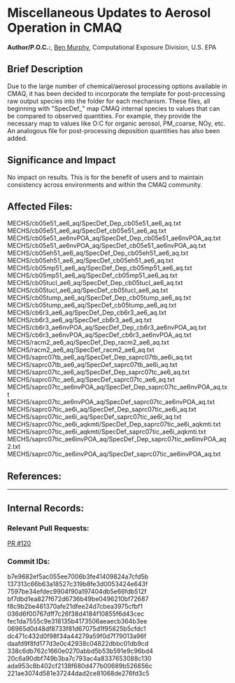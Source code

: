 # Miscellaneous Updates to Aerosol Operation in CMAQ

**Author/P.O.C.:**, [Ben Murphy](mailto:murphy.benjamin@epa.gov), Computational Exposure Division, U.S. EPA

## Brief Description 
  Due to the large number of chemical/aerosol processing options available in CMAQ, it has been decided to incorporate the template for post-processing raw output species into the folder for each mechanism. These files, all beginning with "SpecDef\_" map CMAQ internal species to values that can be compared to observed quantities. For example, they provide the necessary map to values like O:C for organic aerosol, PM_coarse, NOy, etc. An analogous file for post-processing deposition quantities has also been added.

## Significance and Impact

No impact on results. This is for the benefit of users and to maintain consistency across environments and within the CMAQ community.

## Affected Files:
  MECHS/cb05e51_ae6_aq/SpecDef_Dep_cb05e51_ae6_aq.txt  
  MECHS/cb05e51_ae6_aq/SpecDef_cb05e51_ae6_aq.txt  
  MECHS/cb05e51_ae6nvPOA_aq/SpecDef_Dep_cb05e51_ae6nvPOA_aq.txt  
  MECHS/cb05e51_ae6nvPOA_aq/SpecDef_cb05e51_ae6nvPOA_aq.txt  
  MECHS/cb05eh51_ae6_aq/SpecDef_Dep_cb05eh51_ae6_aq.txt  
  MECHS/cb05eh51_ae6_aq/SpecDef_cb05eh51_ae6_aq.txt  
  MECHS/cb05mp51_ae6_aq/SpecDef_Dep_cb05mp51_ae6_aq.txt  
  MECHS/cb05mp51_ae6_aq/SpecDef_cb05mp51_ae6_aq.txt  
  MECHS/cb05tucl_ae6_aq/SpecDef_Dep_cb05tucl_ae6_aq.txt  
  MECHS/cb05tucl_ae6_aq/SpecDef_cb05tucl_ae6_aq.txt  
  MECHS/cb05tump_ae6_aq/SpecDef_Dep_cb05tump_ae6_aq.txt  
  MECHS/cb05tump_ae6_aq/SpecDef_cb05tump_ae6_aq.txt  
  MECHS/cb6r3_ae6_aq/SpecDef_Dep_cb6r3_ae6_aq.txt  
  MECHS/cb6r3_ae6_aq/SpecDef_cb6r3_ae6_aq.txt  
  MECHS/cb6r3_ae6nvPOA_aq/SpecDef_Dep_cb6r3_ae6nvPOA_aq.txt  
  MECHS/cb6r3_ae6nvPOA_aq/SpecDef_cb6r3_ae6nvPOA_aq.txt  
  MECHS/racm2_ae6_aq/SpecDef_Dep_racm2_ae6_aq.txt  
  MECHS/racm2_ae6_aq/SpecDef_racm2_ae6_aq.txt  
  MECHS/saprc07tb_ae6_aq/SpecDef_Dep_saprc07tb_ae6i_aq.txt  
  MECHS/saprc07tb_ae6_aq/SpecDef_saprc07tb_ae6i_aq.txt  
  MECHS/saprc07tc_ae6_aq/SpecDef_Dep_saprc07tc_ae6_aq.txt  
  MECHS/saprc07tc_ae6_aq/SpecDef_saprc07tc_ae6_aq.txt  
  MECHS/saprc07tc_ae6nvPOA_aq/SpecDef_Dep_saprc07tc_ae6nvPOA_aq.txt  
  MECHS/saprc07tc_ae6nvPOA_aq/SpecDef_saprc07tc_ae6nvPOA_aq.txt  
  MECHS/saprc07tic_ae6i_aq/SpecDef_Dep_saprc07tic_ae6i_aq.txt  
  MECHS/saprc07tic_ae6i_aq/SpecDef_saprc07tic_ae6i_aq.txt  
  MECHS/saprc07tic_ae6i_aqkmti/SpecDef_Dep_saprc07tic_ae6i_aqkmti.txt  
  MECHS/saprc07tic_ae6i_aqkmti/SpecDef_saprc07tic_ae6i_aqkmti.txt  
  MECHS/saprc07tic_ae6invPOA_aq/SpecDef_Dep_saprc07tic_ae6invPOA_aq2.txt  
  MECHS/saprc07tic_ae6invPOA_aq/SpecDef_saprc07tic_ae6invPOA_aq.txt  

## References: 

-----
## Internal Records:

### Relevant Pull Requests:   
  [PR #120](https://github.com/usepa/cmaq_dev/pull/120)

### Commit IDs:
  b7e9682ef5ac055ee7006b3fe41409824a7cfd5b  
  137313c66b63a18527c319b8fe3d0053424e643f  
  7597be34efdec9904f90a197404db5e66fdb512f  
  bf7dbd1ea827f672d6736b49be0496210bf72687  
  f8c9b2be461370afe21dfee24d7cbea3975cfbf1  
  036d6f00767dff7c26f38d4184f10855f6d43cec  
  fec1da7555c9e318135b4173506aeaecb364b3ee  
  06965d0d48df8733f81d67075d1f95825b5cfdc1  
  dc471c432d0f98f34a44279a59f0d7f79013a96f  
  daafd9f8fd177d3e0c42938c04822dbbc01db9cd  
  338c6db762c1660e0270abbd5b53b591e9c96bd4  
  20c6a90dbf749b3ba7c793ac4a8337653088c130  
  ada953c8b402cf2138f680d477b00689b526656c  
  221ae3074d581e37244dad2ce81068de276fd3c5  

